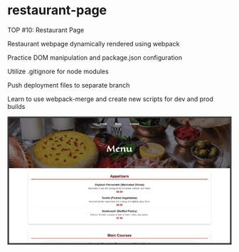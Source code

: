 # restaurant-page
TOP #10: Restaurant Page

Restaurant webpage dynamically rendered using webpack

Practice DOM manipulation and package.json configuration

Utilize .gitignore for node modules

Push deployment files to separate branch

Learn to use webpack-merge and create new scripts for dev and prod builds

![Screenshot](Screenshot.png)